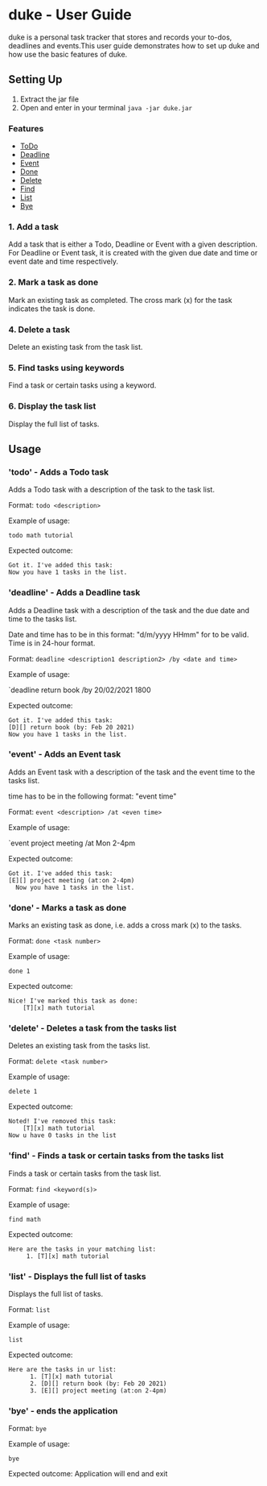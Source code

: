 # duke - User Guide
duke is a personal task tracker that stores and records your to-dos, deadlines and events.This user guide demonstrates how to set up duke and how use the basic features of duke.

## Setting Up
1. Extract the jar file
2. Open and enter in your terminal `java -jar duke.jar`


### Features 
+ [ToDo](#todo)
+ [Deadline](#deadline)
+ [Event](#event)
+ [Done](#done)
+ [Delete](#delete)
+ [Find](#find)
+ [List](#list) 
+ [Bye](#bye)

### 1. Add a task
Add a task that is either a Todo, Deadline or Event with a given description.
For Deadline or Event task, it is created with the given due date and 
time or event date and time respectively.

### 2. Mark a task as done
Mark an existing task as completed. The cross mark (x) for the task indicates the task is done.

### 4. Delete a task
Delete an existing task from the task list.

### 5. Find tasks using keywords
Find a task or certain tasks using a keyword.

### 6. Display the task list
Display the full list of tasks.

## Usage

###  <a id="todo"></a> 'todo' - Adds a Todo task

Adds a Todo task with a description of the task to the task list.

Format: `todo <description>`

Example of usage:

`todo math tutorial`

Expected outcome:

```
Got it. I've added this task:
Now you have 1 tasks in the list.
```

### <a id="deadline"></a>  'deadline' - Adds a Deadline task

Adds a Deadline task with a description of the task and the due date and time to the tasks list. 

Date and time
has to be in this format: "d/m/yyyy HHmm" for to be valid. Time is in 24-hour format.

Format: `deadline <description1 description2> /by <date and time>`

Example of usage:

`deadline return book /by 20/02/2021 1800

Expected outcome:

```
Got it. I've added this task:
[D][] return book (by: Feb 20 2021)
Now you have 1 tasks in the list.
```

###  <a id="event"></a> 'event' - Adds an Event task
Adds an Event task with a description of the task and the event time to the tasks list. 

time
has to be in the following format: "event time"

Format: `event <description> /at <even time>`

Example of usage:

`event project meeting /at Mon 2-4pm

Expected outcome:
```
Got it. I've added this task:
[E][] project meeting (at:on 2-4pm)
  Now you have 1 tasks in the list.
```

### <a id="done"></a> 'done' - Marks a task as done
Marks an existing task as done, i.e. adds a cross mark (x) to the tasks.

Format: `done <task number>`

Example of usage:

`done 1`

Expected outcome:

```
Nice! I've marked this task as done:
    [T][x] math tutorial
```

### 'delete' - Deletes a task from the tasks list
Deletes an existing task from the tasks list.

Format: `delete <task number>`

Example of usage:

`delete 1`

Expected outcome:

```
Noted! I've removed this task:
    [T][x] math tutorial
Now u have 0 tasks in the list
```

### <a id="find"></a>  'find' - Finds a task or certain tasks from the tasks list
Finds a task or certain tasks from the task list.

Format: `find <keyword(s)>`

Example of usage:

`find math`

Expected outcome:

```
Here are the tasks in your matching list:
     1. [T][x] math tutorial
```


### <a id="list"></a> 'list' - Displays the full list of tasks
Displays the full list of tasks.

Format: `list`

Example of usage:

`list`

Expected outcome:

```
Here are the tasks in ur list: 
      1. [T][x] math tutorial
      2. [D][] return book (by: Feb 20 2021)
      3. [E][] project meeting (at:on 2-4pm)

```
### <a id="bye"></a> 'bye' - ends the application
Format: `bye`

Example of usage:

`bye`

Expected outcome:
   Application will end and exit

